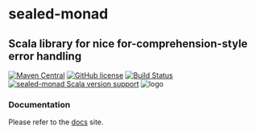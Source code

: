 # sealed-monad

## Scala library for nice for-comprehension-style error handling

[![Maven Central](https://img.shields.io/maven-central/v/pl.iterators/sealed-monad_2.13.svg)]()
[![GitHub license](https://img.shields.io/badge/license-MIT-blue.svg)](https://raw.githubusercontent.com/theiterators/sealed-monad/master/COPYING)
[![Build Status](https://travis-ci.org/theiterators/sealed-monad.svg?branch=master)](https://travis-ci.org/theiterators/sealed-monad)
[![sealed-monad Scala version support](https://index.scala-lang.org/theiterators/sealed-monad/sealed-monad/latest-by-scala-version.svg)](https://index.scala-lang.org/theiterators/sealed-monad/sealed-monad)
![logo](https://raw.githubusercontent.com/theiterators/sealed-monad/master/logo.png)

### Documentation

Please refer to the [docs](https://theiterators.github.io/sealed-monad) site.
